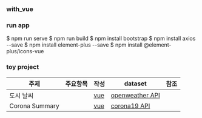 ### with_vue
### run app 
$ npm run serve
$ npm run build
$ npm install bootstrap
$ npm install axios --save
$ npm install element-plus --save
$ npm install @element-plus/icons-vue
### toy project
|주제|주요항목|작성|dataset|참조|
|---|---|---|---|---|
|도시 날씨||[vue](./src/components/weatherApp/WeatherApp.vue)|[openweather API](https://openweathermap.org/api/one-call-3)||
|Corona Summary||[vue](./src/components/coronaApp/CoronaApp.vue)|[corona19 API](https://documenter.getpostman.com/view/10808728/SzS8rjbc)||

